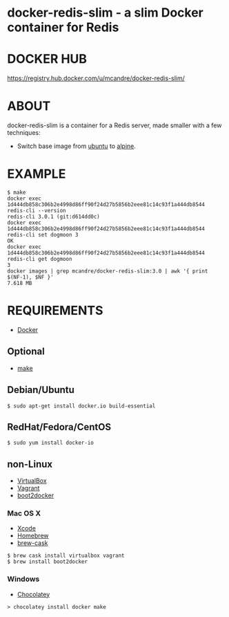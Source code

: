 # docker-redis-slim - a slim Docker container for Redis

# DOCKER HUB

https://registry.hub.docker.com/u/mcandre/docker-redis-slim/

# ABOUT

docker-redis-slim is a container for a Redis server, made smaller with a few techniques:

* Switch base image from [ubuntu](https://registry.hub.docker.com/_/ubuntu/) to [alpine](https://registry.hub.docker.com/_/alpine/).

# EXAMPLE

```
$ make
docker exec 1d444db858c306b2e4998d86ff90f24d27b5856b2eee81c14c93f1a444db8544 redis-cli --version
redis-cli 3.0.1 (git:d614dd0c)
docker exec 1d444db858c306b2e4998d86ff90f24d27b5856b2eee81c14c93f1a444db8544 redis-cli set dogmoon 3
OK
docker exec 1d444db858c306b2e4998d86ff90f24d27b5856b2eee81c14c93f1a444db8544 redis-cli get dogmoon
3
docker images | grep mcandre/docker-redis-slim:3.0 | awk '{ print $(NF-1), $NF }'
7.618 MB
```

# REQUIREMENTS

* [Docker](https://www.docker.com/)

## Optional

* [make](http://www.gnu.org/software/make/)

## Debian/Ubuntu

```
$ sudo apt-get install docker.io build-essential
```

## RedHat/Fedora/CentOS

```
$ sudo yum install docker-io
```

## non-Linux

* [VirtualBox](https://www.virtualbox.org/)
* [Vagrant](https://www.vagrantup.com/)
* [boot2docker](http://boot2docker.io/)

### Mac OS X

* [Xcode](http://itunes.apple.com/us/app/xcode/id497799835?ls=1&mt=12)
* [Homebrew](http://brew.sh/)
* [brew-cask](http://caskroom.io/)

```
$ brew cask install virtualbox vagrant
$ brew install boot2docker
```

### Windows

* [Chocolatey](https://chocolatey.org/)

```
> chocolatey install docker make
```
